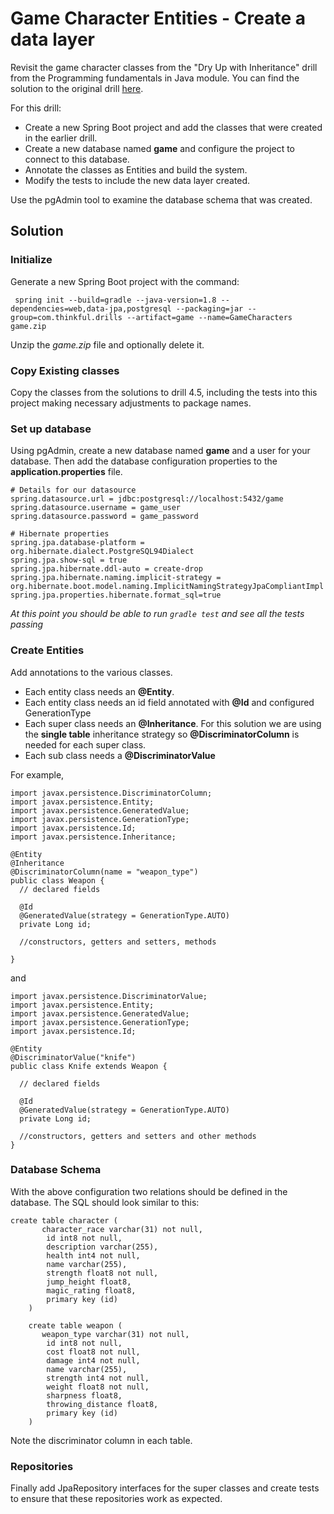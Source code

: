 # Game Character Entities - Create a data layer

Revisit the game character classes from the "Dry Up with Inheritance" drill from the Programming fundamentals in Java module. You can  find the solution to the original drill [here](https://github.com/Thinkful-Ed/java-001-drills/blob/master/dry_up_with_inheritance/README.md).

For this drill:

 - Create a new Spring Boot project and add the classes that were created in the earlier drill.
 - Create a new database named **game** and configure the project to connect to this database. 
 - Annotate the classes as Entities and build the system. 
 - Modify the tests to include the new data layer created.

Use the pgAdmin tool to examine the database schema that was created.


## Solution

### Initialize
Generate a new Spring Boot project with the command:
```
 spring init --build=gradle --java-version=1.8 --dependencies=web,data-jpa,postgresql --packaging=jar --group=com.thinkful.drills --artifact=game --name=GameCharacters game.zip
```

Unzip the *game.zip* file and optionally delete it.


### Copy Existing classes

Copy the classes from the solutions to drill 4.5, including the tests into this project making necessary adjustments to package names.

### Set up database
Using pgAdmin, create a new database named **game** and a user for your database. Then add the database configuration properties to the **application.properties** file.

```
# Details for our datasource
spring.datasource.url = jdbc:postgresql://localhost:5432/game
spring.datasource.username = game_user
spring.datasource.password = game_password

# Hibernate properties
spring.jpa.database-platform = org.hibernate.dialect.PostgreSQL94Dialect
spring.jpa.show-sql = true
spring.jpa.hibernate.ddl-auto = create-drop
spring.jpa.hibernate.naming.implicit-strategy = org.hibernate.boot.model.naming.ImplicitNamingStrategyJpaCompliantImpl
spring.jpa.properties.hibernate.format_sql=true
```

*At this point you should be able to run `gradle test` and see all the tests passing*

### Create Entities
Add annotations to the various classes. 

- Each entity class needs an **@Entity**.
- Each entity class needs an id field annotated with **@Id** and configured GenerationType
- Each super class needs an **@Inheritance**. For this solution we are using the **single table** inheritance strategy so **@DiscriminatorColumn** is needed for each super class.
- Each sub class needs a **@DiscriminatorValue**

For example,
```
import javax.persistence.DiscriminatorColumn;
import javax.persistence.Entity;
import javax.persistence.GeneratedValue;
import javax.persistence.GenerationType;
import javax.persistence.Id;
import javax.persistence.Inheritance;

@Entity
@Inheritance
@DiscriminatorColumn(name = "weapon_type")
public class Weapon {
  // declared fields

  @Id
  @GeneratedValue(strategy = GenerationType.AUTO)
  private Long id;

  //constructors, getters and setters, methods

}
```

and 

```
import javax.persistence.DiscriminatorValue;
import javax.persistence.Entity;
import javax.persistence.GeneratedValue;
import javax.persistence.GenerationType;
import javax.persistence.Id;

@Entity
@DiscriminatorValue("knife")
public class Knife extends Weapon {

  // declared fields

  @Id
  @GeneratedValue(strategy = GenerationType.AUTO)
  private Long id;
    
  //constructors, getters and setters and other methods
}
```

### Database Schema
With the above configuration two relations should be defined in the database. The SQL should look similar to this:

```
create table character (
       character_race varchar(31) not null,
        id int8 not null,
        description varchar(255),
        health int4 not null,
        name varchar(255),
        strength float8 not null,
        jump_height float8,
        magic_rating float8,
        primary key (id)
    )

    create table weapon (
       weapon_type varchar(31) not null,
        id int8 not null,
        cost float8 not null,
        damage int4 not null,
        name varchar(255),
        strength int4 not null,
        weight float8 not null,
        sharpness float8,
        throwing_distance float8,
        primary key (id)
    )
```
Note the discriminator column in each table.    

### Repositories
Finally add JpaRepository interfaces for the super classes and create tests to ensure that these repositories work as expected.
